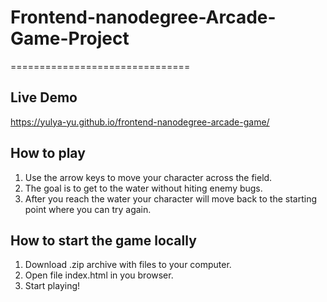 # Frontend-nanodegree-Arcade-Game-Project
===============================
## Live Demo

https://yulya-yu.github.io/frontend-nanodegree-arcade-game/

## How to play
1) Use the arrow keys to move your character across the field.
2) The goal is to get to the water without hiting enemy bugs. 
3) After you reach the water your character will move back to the starting point where you can try again.

## How to start the game locally
1) Download .zip archive with files to your computer.
2) Open file index.html in you browser.
3) Start playing!
